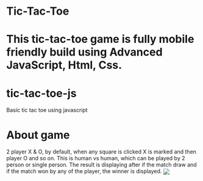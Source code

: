 <h1>Tic-Tac-Toe<h1>
  
  This tic-tac-toe game is fully mobile friendly build using Advanced JavaScript, Html, Css.
  
  <h1>tic-tac-toe-js</h1>

Basic tic tac toe using javascript
  
  <h1>About game</h1>

2 player X & O, by default, when any square is clicked X is marked and then player O and so on. This is human vs human, which can be played by 2 person or single person. The result is displaying after if the match draw and if the match won by any of the player, the winner is displayed.
<img  align="center" src="https://www.linkpicture.com/q/Screenshot-48_4.png"/>
  <a href="https://delicate-flan-1b470e.netlify.app/"></a>
  
